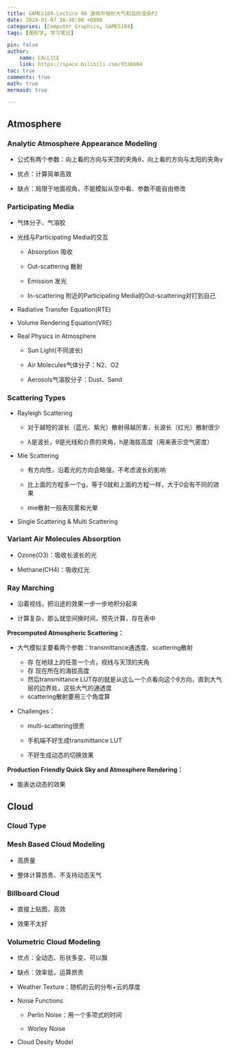 ```yaml
---
title: GAMES104-Lecture 06 游戏中地形大气和云的渲染P2
date: 2024-01-07 16:48:00 +0800
categories: [Computer Graphics, GAMES104]
tags: [图形学, 学习笔记]

pin: false
author: 
    name: CALL1CE
    link: https://space.bilibili.com/9330604
toc: true
comments: true
math: true
mermaid: true

---
```


## Atmosphere

### Analytic Atmosphere Appearance Modeling

* 公式有两个参数：向上看的方向与天顶的夹角θ，向上看的方向与太阳的夹角γ

* 优点：计算简单高效

* 缺点：局限于地面视角，不能模拟从空中看、参数不能自由修改

### Participating Media

* 气体分子、气溶胶

* 光线与Participating Media的交互
  
  * Absorption 吸收
  
  * Out-scattering 散射
  
  * Emission 发光
  
  * In-scattering 附近的Participating Media的Out-scattering对打到自己

* Radiative Transfer Equation(RTE)

* Volume Rendering Equation(VRE)

* Real Physics in Atmosphere
  
  * Sun Light(不同波长)
  
  * Air Molecules气体分子：N2、O2
  
  * Aerosols气溶胶分子：Dust、Sand

### Scattering Types

* Rayleigh Scattering
  
  * 对于越短的波长（蓝光、紫光）散射得越厉害，长波长（红光）散射很少
  
  * λ是波长，θ是光线和介质的夹角，h是海拔高度（用来表示空气密度）

* Mie Scattering
  
  * 有方向性，沿着光的方向会略强，不考虑波长的影响
  
  * 比上面的方程多一个g，等于0就和上面的方程一样，大于0会有不同的效果
  
  * mie散射一般表现雾和光晕

* Single Scattering & Multi Scattering

### Variant Air Molecules Absorption

* Ozone(O3)：吸收长波长的光

* Methane(CH4)：吸收红光

### Ray Marching

* 沿着视线，把沿途的效果一步一步地积分起来

* 计算复杂，那么就空间换时间，预先计算，存在表中

**Precomputed Atmospheric Scattering：**

* 大气模拟主要看两个参数：transmittance通透度、scattering散射
  
  * 存 在地球上的任意一个点，视线与天顶的夹角
  * 存 现在所在的海拔高度
  * 然后transmittance LUT存的就是从这么一个点看向这个θ方向，直到大气层的边界处，这些大气的通透度
  * scattering散射要用三个角度算

* Challenges：
  
  * multi-scattering很贵
  
  * 手机端不好生成transmittance LUT
  
  * 不好生成动态的切换效果

**Production Friendly Quick Sky and Atmosphere Rendering：**

* 能表达动态的效果

## Cloud

### Cloud Type

### Mesh Based Cloud Modeling

* 高质量

* 整体计算昂贵、不支持动态天气

### Billboard Cloud

* 直接上贴图，高效

* 效果不太好

### Volumetric Cloud Modeling

* 优点：全动态、形状多变、可以飘

* 缺点：效率低，运算昂贵

* Weather Texture：随机的云的分布+云的厚度

* Noise Functions
  
  * Perlin Noise：用一个多项式的时间
  
  * Worley Noise

* Cloud Desity Model


